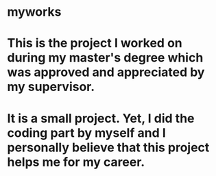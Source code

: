 # myworks
# This is the project I worked on during my master's degree which was approved and appreciated by my supervisor.
# It is a small project. Yet, I did the coding part by myself and I personally believe that this project helps me for my career.
